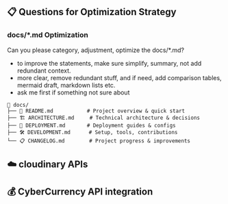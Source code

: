 
## 📋 Questions for Optimization Strategy

### docs/*.md Optimization

Can you please category, adjustment, optimize the docs/*.md?

- to improve the statements, make sure simplify, summary, not add redundant context.
- more clear, remove redundant stuff, and if need, add comparison tables, mermaid draft, markdown lists etc.
- ask me first if something not sure about

```tree
📁 docs/
├── 📖 README.md           # Project overview & quick start
├── 🏗️ ARCHITECTURE.md     # Technical architecture & decisions  
├── 🚀 DEPLOYMENT.md       # Deployment guides & configs
├── 🛠️ DEVELOPMENT.md      # Setup, tools, contributions
└── 📋 CHANGELOG.md        # Project progress & improvements
```

## ☁️ cloudinary APIs

## 💰 CyberCurrency API integration
